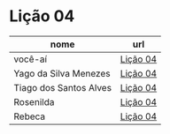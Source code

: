 # Lição 04

nome | url
---  | ---
você-aí | [Lição 04](https://github.com/math-freire7/texto-markdown)
Yago da Silva Menezes | [Lição 04](https://github.com/yago-menezes/texto-markdown)
Tiago dos Santos Alves | [Lição 04](https://github.com/Tiago2332/texto-markdown)
Rosenilda | [Lição 04](https://github.com/Rosenilda-Barreto/texto-markdown/blob/main/README.md)
Rebeca | [Lição 04](https://github.com/vieirbeca/texto-markdown)
